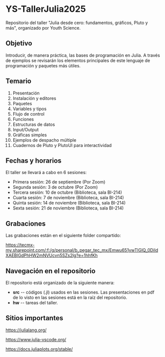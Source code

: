 # YS-TallerJulia2025
Repositorio del taller "Julia desde cero: fundamentos, gráficos, Pluto y más", organizado por Youth Science.

## Objetivo
Introducir, de manera práctica, las bases de programación en Julia. A través de ejemplos se revisarán los elementos principales de este lenguaje de programación y paquetes más útiles.

## Temario
1. Presentación
1. Instalación y editores
1. Paquetes
1. Variables y tipos
1. Flujo de control
1. Funciones
1. Estructuras de datos
1. Input/Output
1. Gráficas simples
1. Ejemplos de despacho múltiple
1. Cuadernos de Pluto y PlutoUI para interactividad

## Fechas y horarios
El taller se llevará a cabo en 6 sesiones:
- Primera sesión: 26 de septiembre (Por Zoom)
- Segunda sesión: 3 de octubre (Por Zoom)
- Tercera sesión: 10 de octubre (Biblioteca, sala BI-214)
- Cuarta sesión: 7 de noviembre (Biblioteca, sala BI-214)
- Quinta sesión: 14 de noviembre (Biblioteca, sala BI-214)
- Sexta sesión: 21 de noviembre (Biblioteca, sala BI-214)

## Grabaciones
Las grabaciones están en el siguiente folder compartido:

https://tecmx-my.sharepoint.com/:f:/g/personal/b_pegar_tec_mx/Emwu651ywTlGlQ_0DiIdXAEBlGdPhHW2mNVUcvn5SZs2lg?e=1hhfKh 

## Navegación en el repositorio
El repositorio está organizado de la siguiente manera:

- **src** -- códigos (.jl) usados en las sesiones. Las presentaciones en pdf de lo visto en las sesiones está en la raíz del repositorio.
- **hw** -- tareas del taller.

## Sitios importantes
https://julialang.org/

https://www.julia-vscode.org/

https://docs.juliaplots.org/stable/
